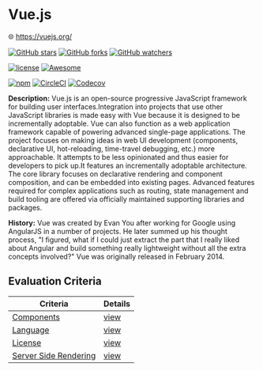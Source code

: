 # Vue.js

:globe_with_meridians: https://vuejs.org/

[![GitHub stars](https://img.shields.io/github/stars/vuejs/vue.svg?style=social&label=Stars)]()
[![GitHub forks](https://img.shields.io/github/forks/vuejs/vue.svg?style=social&label=Fork)]()
[![GitHub watchers](https://img.shields.io/github/watchers/vuejs/vue.svg?style=social&label=Watch)]()

[![license](https://img.shields.io/github/license/vuejs/vue.svg)]()
[![Awesome](https://awesome.re/badge.svg)](https://github.com/vuejs/awesome-vue)

[![npm](https://img.shields.io/npm/v/vue.svg)]()
[![CircleCI](https://img.shields.io/circleci/project/github/vuejs/vue.svg)]()
[![Codecov](https://img.shields.io/codecov/c/github/vuejs/vue.svg)]()

**Description:** Vue.js is an open-source progressive JavaScript framework for building user interfaces.Integration into projects that use other JavaScript libraries is made easy with Vue because it is designed to be incrementally adoptable. Vue can also function as a web application framework capable of powering advanced single-page applications. The project focuses on making ideas in web UI development (components, declarative UI, hot-reloading, time-travel debugging, etc.) more approachable. It attempts to be less opinionated and thus easier for developers to pick up.It features an incrementally adoptable architecture. The core library focuses on declarative rendering and component composition, and can be embedded into existing pages. Advanced features required for complex applications such as routing, state management and build tooling are offered via officially maintained supporting libraries and packages.

**History:** Vue was created by Evan You after working for Google using AngularJS in a number of projects. He later summed up his thought process, "I figured, what if I could just extract the part that I really liked about Angular and build something really lightweight without all the extra concepts involved?" Vue was originally released in February 2014.

## Evaluation Criteria

| Criteria                                  | Details                   |
| ----------------------------------------- | ------------------------- |
| [Components](/criteria/components.md)     | [view](/vuejs/components) |
| [Language](/criteria/languages.md)        | [view](/vuejs/languages)  |
| [License](/criteria/licensing.md)         | [view](/vuejs/licensing)  |
| [Server Side Rendering](/criteria/ssr.md) | [view](/vuejs/ssr)        |